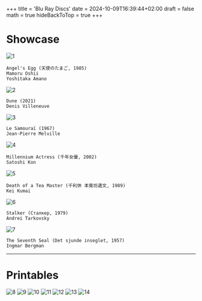 +++
title = 'Blu Ray Discs'
date = 2024-10-09T16:39:44+02:00
draft = false
math = true
hideBackToTop = true
+++

# Showcase

![1](/immagini/angel's-egg-.avif)

    
    Angel's Egg (天使のたまご, 1985)
    Mamoru Oshii
    Yoshitaka Amano

![2](/immagini/dune-.avif)

    
    Dune (2021)
    Denis Villeneuve

![3](/immagini/le-samourai-.avif)

    Le Samouraï (1967)
    Jean-Pierre Melville

![4](/immagini/millennium-actress-.avif)

    Millennium Actress (千年女優, 2002)
    Satoshi Kon

![5](/immagini/rikyu-.avif)

    Death of a Tea Master (千利休 本覺坊遺文, 1989)
    Kei Kumai

![6](/immagini/stalker-.avif)

    Stalker (Сталкер, 1979)
    Andrei Tarkovsky

![7](/immagini/the-seventh-seal-.avif)

    The Seventh Seal (Det sjunde inseglet, 1957)
    Ingmar Bergman

***

# Printables

![8](/immagini/millennium_actress.avif)
![9](/immagini/dune_.avif)
![10](/immagini/death_of_a_tea_master.avif)
![11](/immagini/angel's_egg.avif)
![12](/immagini/le_samourai.avif)
![13](/immagini/stalker_.avif)
![14](/immagini/the_seventh_seal.avif)